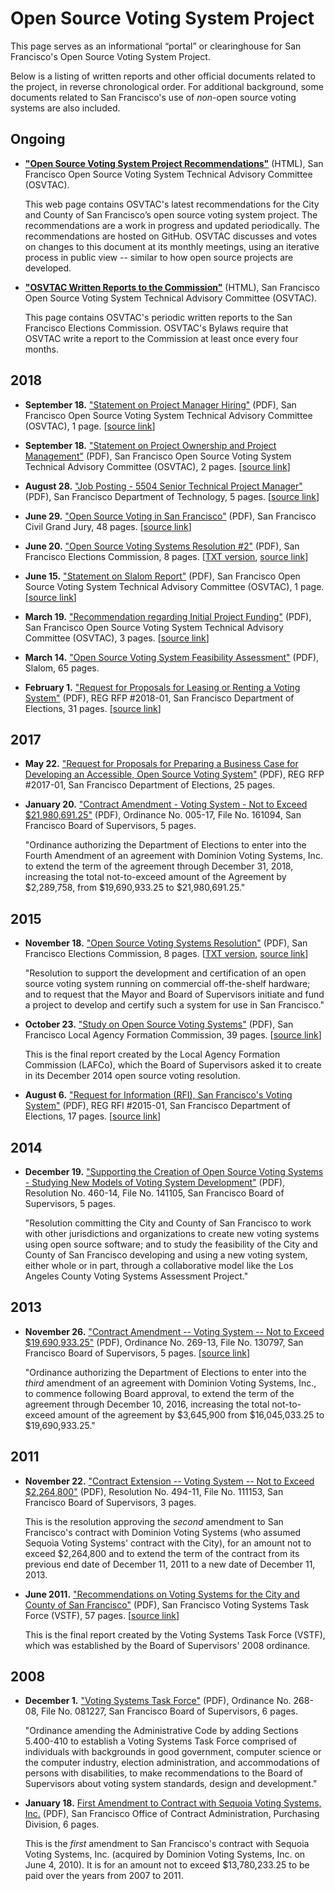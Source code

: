 # Open Source Voting System Project

This page serves as an informational “portal” or clearinghouse for San
Francisco's Open Source Voting System Project.

Below is a listing of written reports and other official documents related to
the project, in reverse chronological order. For additional background, some
documents related to San Francisco's use of _non_-open source voting systems
are also included.


## Ongoing

* **["Open Source Voting System Project
  Recommendations"](https://osvtac.github.io/recommendations/)** (HTML),
  San Francisco Open Source Voting System Technical Advisory Committee
  (OSVTAC).

  This web page contains OSVTAC's latest recommendations for the City and
  County of San Francisco’s open source voting system project. The
  recommendations are a work in progress and updated periodically. The
  recommendations are hosted on GitHub. OSVTAC discusses and votes on changes
  to this document at its monthly meetings, using an iterative process in
  public view -- similar to how open source projects are developed.

* **["OSVTAC Written Reports to the
  Commission"](https://osvtac.github.io/communications#reports-to-the-commission)**
  (HTML), San Francisco Open Source Voting System Technical Advisory
  Committee (OSVTAC).

  This page contains OSVTAC's periodic written reports to the San Francisco
  Elections Commission. OSVTAC's Bylaws require that OSVTAC write a report
  to the Commission at least once every four months.


## 2018

* **September 18.** ["Statement on Project Manager
  Hiring"](files/TAC/OSVTAC_re_Project_Manager_Hiring_Sept_18_2018.pdf)
  (PDF), San Francisco Open Source Voting System Technical Advisory Committee
  (OSVTAC), 1 page. [[source link](https://osvtac.github.io/communications)]

* **September 18.** ["Statement on Project Ownership and Project
  Management"](files/TAC/OSVTAC_re_Project_Ownership_Sept_18_2018.pdf) (PDF),
  San Francisco Open Source Voting System Technical Advisory Committee
  (OSVTAC), 2 pages. [[source link](https://osvtac.github.io/communications)]

* **August 28.** ["Job Posting - 5504 Senior Technical Project
  Manager"](files/Job_Posting_5504_Project_Manager_20180828.pdf) (PDF),
  San Francisco Department of Technology, 5 pages.
  [[source link](https://jobapscloud.com/SF/sup/BulPreview.asp?R1=TEX&R2=5504&R3=088534)]

* **June 29.** ["Open Source Voting in San
  Francisco"](files/2017-18_SFCGJ_Final_Report_Open_Source_Voting_in_San_Francisco.pdf)
  (PDF), San Francisco Civil Grand Jury,  48 pages.
  [[source link](http://civilgrandjury.sfgov.org/report.html)]

* **June 20.** ["Open Source Voting Systems Resolution
  #2"](files/elections-commission/osv-res-2/Elections_Comm_Open_Source_Voting_Res_2.pdf)
  (PDF), San Francisco Elections Commission, 8 pages.
  [[TXT version](files/elections-commission/osv-res-2/Elections_Comm_Open_Source_Voting_Res_2.txt),
  [source link](https://sfgov.org/electionscommission/motions-and-resolutions)]

* **June 15.** ["Statement on Slalom
  Report"](files/TAC/OSVTAC_Slalom_Report_Statement_June_15_2018.pdf) (PDF),
  San Francisco Open Source Voting System Technical Advisory Committee
  (OSVTAC), 1 page. [[source link](https://osvtac.github.io/communications)]

* **March 19.** ["Recommendation regarding Initial Project
  Funding"](files/TAC/OSVTAC_Recommendation_re_Funding_March_19_2018.pdf)
  (PDF), San Francisco Open Source Voting System Technical Advisory Committee
  (OSVTAC), 3 pages. [[source link](https://osvtac.github.io/communications)]

* **March 14.** ["Open Source Voting System Feasibility
  Assessment"](files/CCSF_-_Open_Source_Voting_System_-_Feasibility_Assessment_vFINAL.PDF)
  (PDF), Slalom, 65 pages.

* **February 1.** ["Request for Proposals for Leasing or Renting a Voting
  System"](files/DOE/REG_RFP_2018_FA52092.pdf) (PDF),
  REG RFP #2018-01, San Francisco Department of Elections, 31 pages.
  [[source link](http://mission.sfgov.org/OCA_BID_ATTACHMENTS/FA52092.pdf)]


## 2017

* **May 22.** ["Request for Proposals for Preparing a Business Case for
  Developing an Accessible, Open Source Voting
  System"](files/DOE/REG_RFP_2017-01_Business_Case.pdf) (PDF),
  REG RFP #2017-01, San Francisco Department of Elections, 25 pages.

* **January 20.** ["Contract Amendment - Voting System - Not to Exceed
  $21,980,691.25"](files/BOS/BOS_Ordinance_005-17.pdf) (PDF), Ordinance No.
  005-17, File No. 161094, San Francisco Board of Supervisors, 5 pages.

  "Ordinance authorizing the Department of Elections to enter into the Fourth
  Amendment of an agreement with Dominion Voting Systems, Inc. to extend the
  term of the agreement through December 31, 2018, increasing the total
  not-to-exceed amount of the Agreement by $2,289,758, from $19,690,933.25 to
  $21,980,691.25."


## 2015

* **November 18.** ["Open Source Voting Systems
  Resolution"](files/elections-commission/osv-res-1/SF_Elections_Comm_Open_Source_Voting_Res.pdf)
  (PDF), San Francisco Elections Commission, 8 pages.
  [[TXT version](files/elections-commission/osv-res-1/SF_Elections_Comm_Open_Source_Voting_Res.txt),
  [source link](https://sfgov.org/electionscommission/motions-and-resolutions)]

  "Resolution to support the development and certification of an open source
  voting system running on commercial off-the-shelf hardware; and to request
  that the Mayor and Board of Supervisors initiate and fund a project to
  develop and certify such a system for use in San Francisco."

* **October 23.** ["Study on Open Source Voting
  Systems"](files/LAFCo_Report_Open_Source_Voting.pdf) (PDF),
  San Francisco Local Agency Formation Commission, 39 pages.
  [[source link](https://sfgov.org/lafco/documents)]

  This is the final report created by the Local Agency Formation Commission
  (LAFCo), which the Board of Supervisors asked it to create in its
  December 2014 open source voting resolution.

* **August 6.** ["Request for Information (RFI), San Francisco's Voting
  System"](files/DOE/REG_RFI_2015-01_VotingSystem.pdf) (PDF),
  REG RFI #2015-01, San Francisco Department of Elections, 17 pages.
  [[source link](https://sfelections.sfgov.org/request-information-rfi-new-voting-system)]


## 2014

* **December 19.** ["Supporting the Creation of Open Source Voting Systems -
  Studying New Models of Voting System
  Development"](files/BOS/BOS_Resolution_460-14_Open_Source_Voting.pdf)
  (PDF), Resolution No. 460-14, File No. 141105, San Francisco Board of
  Supervisors, 5 pages.

  "Resolution committing the City and County of San Francisco to work with
  other jurisdictions and organizations to create new voting systems using
  open source software; and to study the feasibility of the City and County
  of San Francisco developing and using a new voting system, either whole or
  in part, through a collaborative model like the Los Angeles County Voting
  Systems Assessment Project."


## 2013

* **November 26.** ["Contract Amendment -- Voting System -- Not to Exceed
  $19,690,933.25"](files/BOS/BOS_Contract_Amend_File_130797_Approved.pdf)
  (PDF), Ordinance No. 269-13, File No. 130797, San Francisco Board of
  Supervisors, 5 pages.
  [[source link](https://sfgov.legistar.com/LegislationDetail.aspx?ID=1463380&GUID=1E251D04-216F-4392-8F7D-61DC0E05A5B7)]

  "Ordinance authorizing the Department of Elections to enter into the
  _third_ amendment of an agreement with Dominion Voting Systems, Inc., to
  commence following Board approval, to extend the term of the agreement
  through December 10, 2016, increasing the total not-to-exceed amount of the
  agreement by $3,645,900 from $16,045,033.25 to $19,690,933.25."


## 2011

* **November 22.** ["Contract Extension -- Voting System -- Not to Exceed
  $2,264,800"](files/BOS/BOS_Contract_Ext_File_111153_Approved.pdf)
  (PDF), Resolution No. 494-11, File No. 111153, San Francisco Board of
  Supervisors, 3 pages.

  This is the resolution approving the _second_ amendment to San Francisco's
  contract with Dominion Voting Systems (who assumed Sequoia Voting Systems'
  contract with the City), for an amount not to exceed $2,264,800 and to
  extend the term of the contract from its previous end date of December 11,
  2011 to a new date of December 11, 2013.

* **June 2011.** ["Recommendations on Voting Systems for the City and County
  of San Francisco"](files/VSTF_Report.pdf) (PDF), San Francisco Voting
  Systems Task Force (VSTF), 57 pages.
  [[source link](https://sfgov.org/ccsfgsa/voting-systems-task-force)]

  This is the final report created by the Voting Systems Task Force (VSTF),
  which was established by the Board of Supervisors' 2008 ordinance.


## 2008

* **December 1.** ["Voting Systems Task
  Force"](files/BOS/BOS_Ordinance_268-08_VSTF.pdf) (PDF), Ordinance No.
  268-08, File No. 081227, San Francisco Board of Supervisors, 6 pages.

  "Ordinance amending the Administrative Code by adding Sections 5.400-410 to
  establish a Voting Systems Task Force comprised of individuals with
  backgrounds in good government, computer science or the computer industry,
  election administration, and accommodations of persons with disabilities,
  to make recommendations to the Board of Supervisors about voting system
  standards, design and development."

* **January 18.** [First Amendment to Contract with Sequoia Voting Systems,
  Inc.](files/DOE/DominContract1stAmend-2008.pdf) (PDF), San Francisco
  Office of Contract Administration, Purchasing Division, 6 pages.

  This is the _first_ amendment to San Francisco's contract with Sequoia
  Voting Systems, Inc. (acquired by Dominion Voting Systems, Inc. on June 4,
  2010). It is for an amount not to exceed $13,780,233.25 to be paid over the
  years from 2007 to 2011.
